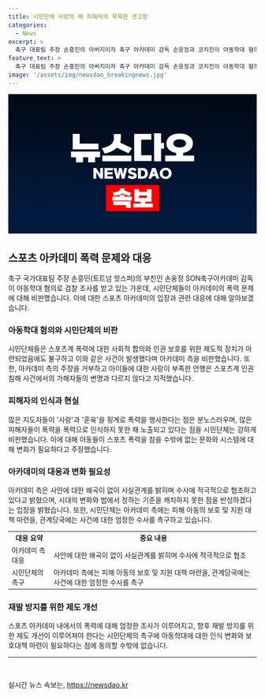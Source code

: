 ```yaml
---
title: 시민단체 사랑의 매 피해자의 묵묵한 견고함
categories:
  - News
excerpt: >
  축구 대표팀 주장 손흥민의 아버지이자 축구 아카데미 감독 손웅정과 코치진이 아동학대 혐의로 조사를 받는 가운데, 시민단체들이 아카데미 측의 인권 감수성 부족을 비판했다. 이들은 스포츠계의 폭력 종식과 인권 보호를 위한 노력에도 불구하고 이번 사건이 발생한 점을 비판하며, 아이들에 대한 사랑이 전제되지 않은 행동을 지적했다. 피해 아동의 보호와 지원을 촉구하며, 대한축구협회와 스포츠윤리센터에 엄정한 조사를 요구했다. 또한, 손 감독은 입장문을 통해 혐의를 부인하며 시대의 변화와 법에서 정하는 기준에 맞지 않았던 점을 반성하고 수사에 적극 협조할 것을 약속했다.
feature_text: >
  축구 대표팀 주장 손흥민의 아버지이자 축구 아카데미 감독 손웅정과 코치진이 아동학대 혐의로 조사를 받는 가운데, 시민단체들이 아카데미 측의 인권 감수성 부족을 비판했다. 이들은 스포츠계의 폭력 종식과 인권 보호를 위한 노력에도 불구하고 이번 사건이 발생한 점을 비판하며, 아이들에 대한 사랑이 전제되지 않은 행동을 지적했다. 피해 아동의 보호와 지원을 촉구하며, 대한축구협회와 스포츠윤리센터에 엄정한 조사를 요구했다. 또한, 손 감독은 입장문을 통해 혐의를 부인하며 시대의 변화와 법에서 정하는 기준에 맞지 않았던 점을 반성하고 수사에 적극 협조할 것을 약속했다.
image: '/assets/img/newsdao_breakingnews.jpg'
---
```


<p><img src="/assets/img/newsdao_breakingnews.jpg" alt="bookingtag 속보" /></p>

<h2 data-ke-size="size26">스포츠 아카데미 폭력 문제와 대응</h2>

<p data-ke-size="size16">축구 국가대표팀 주장 손흥민(토트넘 핫스퍼)의 부친인 손웅정 SON축구아카데미 감독이 아동학대 혐의로 검찰 조사를 받고 있는 가운데, 시민단체들이 아카데미의 폭력 문제에 대해 비판했습니다. 이에 대한 스포츠 아카데미의 입장과 관련 대응에 대해 알아보겠습니다.</p>

<h3>아동학대 혐의와 시민단체의 비판</h3>

<p data-ke-size="size16">시민단체들은 스포츠계 폭력에 대한 사회적 합의와 인권 보호를 위한 제도적 장치가 마련되었음에도 불구하고 이와 같은 사건이 발생했다며 아카데미 측을 비판했습니다. 또한, 아카데미 측의 주장을 거부하고 아이들에 대한 사랑이 부족한 언행은 스포츠계 인권 침해 사건에서의 가해자들의 변명과 다르지 않다고 지적했습니다.</p>

<h3>피해자의 인식과 현실</h3>

<p data-ke-size="size16">많은 지도자들이 '사랑'과 '훈육'을 핑계로 폭력을 행사한다는 점은 분노스러우며, 많은 피해자들이 폭력을 폭력으로 인식하지 못한 채 노출되고 있다는 점을 시민단체는 강하게 비판했습니다. 이에 대해 아동들이 스포츠 폭력을 참을 수밖에 없는 문화와 시스템에 대해 변화가 필요하다고 주장했습니다.</p>

<h3>아카데미의 대응과 변화 필요성</h3>

<p data-ke-size="size16">아카데미 측은 사안에 대한 왜곡이 없이 사실관계를 밝히며 수사에 적극적으로 협조하고 있다고 밝혔으며, 시대의 변화와 법에서 정하는 기준을 캐치하지 못한 점을 반성하겠다는 입장을 밝혔습니다. 또한, 시민단체는 아카데미 측에는 피해 아동의 보호 및 지원 대책 마련을, 관계당국에는 사건에 대한 엄정한 수사를 촉구하고 있습니다.</p>

<table>
    <tr>
        <td style="text-align: center; height: 17px;"><b>대응 요약</b></td>
        <td style="text-align: center; height: 17px;"><b>중요 내용</b></td>
    </tr>
    <tr>
        <td data-th="대응 요약">아카데미 측 대응</td>
        <td data-th="중요 내용">사안에 대한 왜곡이 없이 사실관계를 밝히며 수사에 적극적으로 협조</td>
    </tr>
    <tr>
        <td data-th="대응 요약">시민단체의 촉구</td>
        <td data-th="중요 내용">아카데미 측에는 피해 아동의 보호 및 지원 대책 마련을, 관계당국에는 사건에 대한 엄정한 수사를 촉구</td>
    </tr>
</table>

<h3>재발 방지를 위한 제도 개선</h3>

<p data-ke-size="size16">스포츠 아카데미 내에서의 폭력에 대해 엄정한 조사가 이루어지고, 향후 재발 방지를 위한 제도 개선이 이루어져야 한다는 시민단체의 촉구에 아동학대에 대한 인식 변화와 보호대책 마련이 필요하다는 점에 동의할 수밖에 없습니다.</p>

<hr>

<p data-ke-size="size16">&nbsp;</p>
실시간 뉴스 속보는, <a href="https://newsdao.kr" rel="dofollow">https://newsdao.kr</a>


